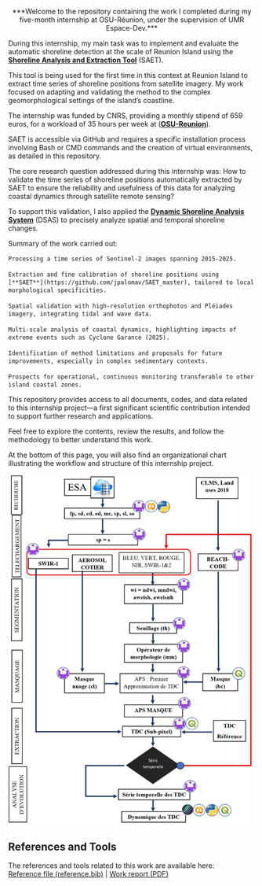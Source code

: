 <p align="center">***Welcome to the repository containing the work I completed during my five-month internship at OSU-Réunion, under the supervision of UMR Espace-Dev.***</p>

During this internship, my main task was to implement and evaluate the automatic shoreline detection at the scale of Reunion Island using the [**Shoreline Analysis and Extraction Tool**](https://github.com/jpalomav/SAET_master) (SAET).

This tool is being used for the first time in this context at Reunion Island to extract time series of shoreline positions from satellite imagery. My work focused on adapting and validating the method to the complex geomorphological settings of the island’s coastline.

The internship was funded by CNRS, providing a monthly stipend of 659 euros, for a workload of 35 hours per week at ([**OSU-Reunion**](https://www.osureunion.fr/)).

SAET is accessible via GitHub and requires a specific installation process involving Bash or CMD commands and the creation of virtual environments, as detailed in this repository.

The core research question addressed during this internship was:
How to validate the time series of shoreline positions automatically extracted by SAET to ensure the reliability and usefulness of this data for analyzing coastal dynamics through satellite remote sensing?

To support this validation, I also applied the [**Dynamic Shoreline Analysis System**]([https://github.com/jpalomav/SAET_master](https://www.usgs.gov/software/digital-shoreline-analysis-system-version-6)) (DSAS) to precisely analyze spatial and temporal shoreline changes. 

Summary of the work carried out:

    Processing a time series of Sentinel-2 images spanning 2015-2025.

    Extraction and fine calibration of shoreline positions using [**SAET**](https://github.com/jpalomav/SAET_master), tailored to local morphological specificities.

    Spatial validation with high-resolution orthophotos and Pléiades imagery, integrating tidal and wave data.

    Multi-scale analysis of coastal dynamics, highlighting impacts of extreme events such as Cyclone Garance (2025).

    Identification of method limitations and proposals for future improvements, especially in complex sedimentary contexts.

    Prospects for operational, continuous monitoring transferable to other island coastal zones.

This repository provides access to all documents, codes, and data related to this internship project—a first significant scientific contribution intended to support further research and applications.

Feel free to explore the contents, review the results, and follow the methodology to better understand this work.

At the bottom of this page, you will also find an organizational chart illustrating the workflow and structure of this internship project.

![Organigramme](https://github.com/Nathan17reunion/Stage_RE_EspaceDev_2025_MITANTSOA/blob/main/Figure/Organigramme.jpg)

## References and Tools

The references and tools related to this work are available here:  
[Reference file (reference.bib)](https://github.com/Nathan17reunion/Stage_RE_EspaceDev_2025_MITANTSOA/blob/main/Stage_RE_EspaceDev_2025/reference.bib) | [Work report (PDF)](https://github.com/Nathan17reunion/Stage_RE_EspaceDev_2025_MITANTSOA/blob/main/Stage_RE_EspaceDev_2025/Rapport_Master_RNETGT_LGET_UnivReunion_UnivTana_MitantsoaNyHajaHarilala_2025_protected_compressed.pdf)
